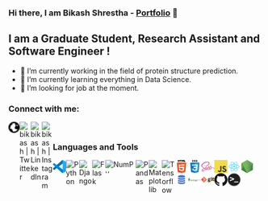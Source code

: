 ### Hi there, I am Bikash Shrestha - [Portfolio][portfolio] 👋

## I am a Graduate Student, Research Assistant and Software Engineer !

- 🔭 I’m currently working in the field of protein structure prediction.
- 🌱 I’m currently learning everything in Data Science.
- 👯 I’m looking for job at the moment.

### Connect with me:

[<img align="left" alt="bikasherstha.com.np" width="22px" src="https://raw.githubusercontent.com/iconic/open-iconic/master/svg/globe.svg" />][portfolio]
[<img align="left" alt="bikash | Twitter" width="22px" src="https://cdn.jsdelivr.net/npm/simple-icons@v3/icons/twitter.svg" />][twitter]
[<img align="left" alt="bikash | LinkedIn" width="22px" src="https://cdn.jsdelivr.net/npm/simple-icons@v3/icons/linkedin.svg" />][linkedin]
[<img align="left" alt="bikash | Instagram" width="22px" src="https://cdn.jsdelivr.net/npm/simple-icons@v3/icons/instagram.svg" />][instagram]

<br />

### Languages and Tools

<img align="left" alt="Visual Studio Code" width="26px" src="https://raw.githubusercontent.com/github/explore/80688e429a7d4ef2fca1e82350fe8e3517d3494d/topics/visual-studio-code/visual-studio-code.png" />
<img align="left" alt="Python" width="26px" src="https://image.pngaaa.com/138/619138-middle.png" />
<img align="left" alt="Django" width="26px" src="https://img2.pngio.com/django-web-development-web-framework-python-software-framework-web-framework-png-550_550.png" />
<img align="left" alt="Flask" width="26px" src="https://cdn.freebiesupply.com/logos/thumbs/2x/flask-logo.png" />
<img align="left" alt="NumPy" width="60px" height="26px" src="https://image.pngaaa.com/136/1971136-middle.png" />
<img align="left" alt="Pandas" width="26px" src="https://upload.wikimedia.org/wikipedia/commons/thumb/e/ed/Pandas_logo.svg/1200px-Pandas_logo.svg.png" />
<img align="left" alt="Matplotlib" width="26px" src="https://encrypted-tbn0.gstatic.com/images?q=tbn:ANd9GcQNW4FYu8aIfv9vdr-uK7lxMsd79VsbmuJvJQ&usqp=CAU" />
<img align="left" alt="Tensorflow" width="26px" src="https://miro.medium.com/max/1000/1*eJWbxmatlWJCNuhJqXB_dw.png" />
<img align="left" alt="HTML5" width="26px" src="https://raw.githubusercontent.com/github/explore/80688e429a7d4ef2fca1e82350fe8e3517d3494d/topics/html/html.png" />
<img align="left" alt="CSS3" width="26px" src="https://raw.githubusercontent.com/github/explore/80688e429a7d4ef2fca1e82350fe8e3517d3494d/topics/css/css.png" />
<img align="left" alt="Sass" width="26px" src="https://raw.githubusercontent.com/github/explore/80688e429a7d4ef2fca1e82350fe8e3517d3494d/topics/sass/sass.png" />
<img align="left" alt="JavaScript" width="26px" src="https://raw.githubusercontent.com/github/explore/80688e429a7d4ef2fca1e82350fe8e3517d3494d/topics/javascript/javascript.png" />
<img align="left" alt="React" width="26px" src="https://raw.githubusercontent.com/github/explore/80688e429a7d4ef2fca1e82350fe8e3517d3494d/topics/react/react.png" />
<img align="left" alt="Node.js" width="26px" src="https://raw.githubusercontent.com/github/explore/80688e429a7d4ef2fca1e82350fe8e3517d3494d/topics/nodejs/nodejs.png" />
<img align="left" alt="SQL" width="26px" src="https://raw.githubusercontent.com/github/explore/80688e429a7d4ef2fca1e82350fe8e3517d3494d/topics/sql/sql.png" />
<img align="left" alt="MongoDB" width="26px" src="https://raw.githubusercontent.com/github/explore/80688e429a7d4ef2fca1e82350fe8e3517d3494d/topics/mongodb/mongodb.png" />
<img align="left" alt="Git" width="26px" src="https://raw.githubusercontent.com/github/explore/80688e429a7d4ef2fca1e82350fe8e3517d3494d/topics/git/git.png" />
<img align="left" alt="GitHub" width="26px" src="https://raw.githubusercontent.com/github/explore/78df643247d429f6cc873026c0622819ad797942/topics/github/github.png" />
<img align="left" alt="Terminal" width="26px" src="https://raw.githubusercontent.com/github/explore/80688e429a7d4ef2fca1e82350fe8e3517d3494d/topics/terminal/terminal.png" />

<br />
<br />
<!--
**shrestha-bikash/shrestha-bikash** is a ✨ _special_ ✨ repository because its `README.md` (this file) appears on your GitHub profile.

Here are some ideas to get you started:

- 🤔 I’m looking for help with ...
- 💬 Ask me about ...
- 📫 How to reach me: ...
- 😄 Pronouns: ...
- ⚡ Fun fact: ...
-->

[portfolio]: https://www.bikasherstha.com.np
[twitter]: https://twitter.com/BikashSherestha
[linkedin]: https://www.linkedin.com/in/bikash-shrestha-a939b9137/
[instagram]: https://www.instagram.com/bikash_sherestha/
